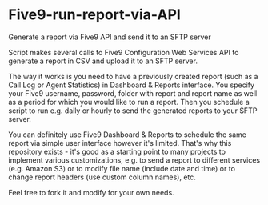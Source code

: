 # Five9-run-report-via-API
Generate a report via Five9 API and send it to an SFTP server

Script makes several calls to Five9 Configuration Web Services API to generate a report in CSV and upload it to an SFTP server.

The way it works is you need to have a previously created report (such as a Call Log or Agent Statistics) in Dashboard & Reports interface. You specify your Five9 username, password, folder with report and report name as well as a period for which you would like to run a report. Then you schedule a script to run e.g. daily or hourly to send the generated reports to your SFTP server.

You can definitely use Five9 Dashboard & Reports to schedule the same report via simple user interface however it's limited. That's why this repository exists - it's good as a starting point to many projects to implement various customizations, e.g. to send a report to different services (e.g. Amazon S3) or to modify file name (include date and time) or to change report headers (use custom column names), etc.

Feel free to fork it and modify for your own needs.
